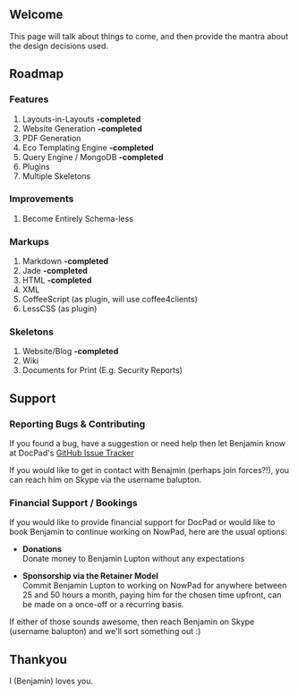 ## Welcome

This page will talk about things to come, and then provide the mantra about the design decisions used.

## Roadmap

### Features

1. Layouts-in-Layouts **-completed**
1. Website Generation **-completed** 
1. PDF Generation
1. Eco Templating Engine **-completed**
1. Query Engine / MongoDB **-completed** 
1. Plugins
1. Multiple Skeletons

### Improvements

1. Become Entirely Schema-less

### Markups

1. Markdown **-completed**
1. Jade **-completed**
1. HTML **-completed**
1. XML
1. CoffeeScript (as plugin, will use coffee4clients)
1. LessCSS (as plugin)


### Skeletons

1. Website/Blog **-completed**
2. Wiki
3. Documents for Print (E.g. Security Reports)


## Support

### Reporting Bugs & Contributing

If you found a bug, have a suggestion or need help then let Benjamin know at DocPad's [GitHub Issue Tracker](https://github.com/balupton/docpad/issues)

If you would like to get in contact with Benajmin (perhaps join forces?!), you can reach him on Skype via the username balupton.


### Financial Support / Bookings

If you would like to provide financial support for DocPad or would like to book Benjamin to continue working on NowPad, here are the usual options:

- **Donations**<br/>Donate money to Benjamin Lupton without any expectations

- **Sponsorship via the Retainer Model**<br/>Commit Benjamin Lupton to working on NowPad for anywhere between 25 and 50 hours a month, paying him for the chosen time upfront, can be made on a once-off or a recurring basis.

If either of those sounds awesome, then reach Benjamin on Skype (username balupton) and we'll sort something out :)


## Thankyou

I (Benjamin) loves you.
